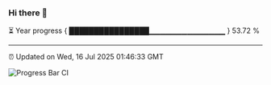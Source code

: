 ### Hi there 👋

⏳ Year progress { ████████████████▁▁▁▁▁▁▁▁▁▁▁▁▁▁ } 53.72 %

---

⏰ Updated on Wed, 16 Jul 2025 01:46:33 GMT

![Progress Bar CI](https://github.com/liununu/liununu/workflows/Progress%20Bar%20CI/badge.svg)
